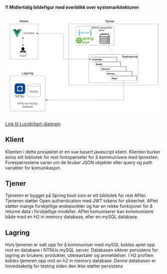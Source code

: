 **!! Midlertidig bildefigur med overblikk over systemarkitekturen**

![SystemArchitecture](uploads/27fa23ad365fc803b052c2f615f7d57f/SystemArchitecture.png)

[Link til Lucidchart-diagram](https://lucid.app/lucidchart/0d99b432-a250-4c3c-82a4-24b8ca16d577/edit?beaconFlowId=CD065968ADA5F066&invitationId=inv_61a89027-4702-489d-96cd-8c8816df58c9&page=0_0#)

## Klient
Klienten i dette prosjektet er en vue basert javascript klient. Klienten burker axios sitt bibliotek for rest forespørseler for å kommunisere med tjenesten. Forespørreslene varier om de bruker JSON objekter eller query og path variabler for komunikasjon.

## Tjener
Tjeneren er bygget på Spring boot som er ett bibliotek for rest APIer. Tjeneren støtter Open authentication med JWT tokens for sikkerhet. APIet støtter mange forskjellige endepunkter og har en rekke funksjoner for å returne data i forskjellige modeller. APIet komuniserer kan kommunisere både med en H2 in memory database, eller en mySQL database. 

## Lagring
Hvis tjeneren er satt opp for å kommuniser med mySQl, kobles apiet opp mot en database i NTNUs mySQL server. Databasen sikkrer persistens for lagring av brukere, produkter, utleieavtaler og anmeldelser. I H2 profilen kobles tjeneren opp mot en h2 in memory database. Denne databasen er hovedsakelig for testing siden den ikke støtter persistens